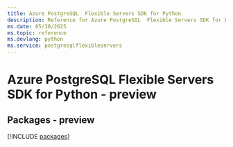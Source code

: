 ```yaml
---
title: Azure PostgreSQL  Flexible Servers SDK for Python
description: Reference for Azure PostgreSQL  Flexible Servers SDK for Python
ms.date: 05/30/2025
ms.topic: reference
ms.devlang: python
ms.service: postgresqlflexibleservers
---
```

# Azure PostgreSQL  Flexible Servers SDK for Python - preview
## Packages - preview
[!INCLUDE [packages](postgresql--flexible-servers-index.md)]